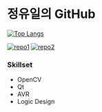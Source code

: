 # 정유일의 GitHub
[![Top Langs](https://github-readme-stats.vercel.app/api/top-langs/?username=yi1397&layout=compact&hide=makefile)](https://github.com/yi1397)

[![repo1](https://github-readme-stats.vercel.app/api/pin/?username=yi1397&repo=Image-processing-eel-sorter&cache_seconds=86400&theme=buefy)](https://github.com/yi1397/Image-processing-eel-sorter)
[![repo2](https://github-readme-stats.vercel.app/api/pin/?username=yi1397&repo=Food-Menu-Display-Wallpaper&cache_seconds=86400&theme=buefy)](https://github.com/yi1397/Food-Menu-Display-Wallpaper)

### Skillset
* OpenCV
* Qt
* AVR
* Logic Design
<!--
**yi1397/yi1397** is a ✨ _special_ ✨ repository because its `README.md` (this file) appears on your GitHub profile.

Here are some ideas to get you started:

- 🔭 I’m currently working on ...
- 🌱 I’m currently learning ...
- 👯 I’m looking to collaborate on ...
- 🤔 I’m looking for help with ...
- 💬 Ask me about ...
- 📫 How to reach me: ...
- 😄 Pronouns: ...
- ⚡ Fun fact: ...
-->
